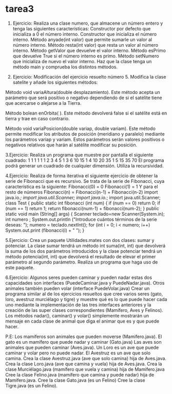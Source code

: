 # tarea3
1. Ejercicio: Realiza una clase numero, que almacene un número entero y tenga las siguientes
características:
Constructor por defecto que inicializa a 0 el número interno.
Constructor que inicializa el número interno.
Método anyade(int valor) que permite sumarle un valor al número interno.
Método resta(int valor) que resta un valor al número interno.
Método getValor que devuelve el valor interno.
Método esPrimo que devuelve True si el número interno es primo.
Método setNumero que inicializa de nuevo el valor interno.
Haz que la clase tenga un método main y comprueba los distintos métodos.

2. Ejercicio: Modificación del ejercicio resuelto número 5. Modifica la clase satelite y añade los
siguientes métodos:

Método void variaAltura(double desplazamiento). Este método acepta un parámetro
que será positivo o negativo dependiendo de si el satélite tiene que acercarse o
alejarse a la Tierra.

Método bolean enOrbita( ). Este método devolverá false si el satélite está en tierra y
trae en caso contrario.

Método void variaPosicion(double variap, double variam). Este método permite
modificar los atributos de posición (meridiano y paralelo) mediante los parámetros
variap y variam. Estos parámetros serán valores positivos o negativos relativos que
harán al satélite modificar su posición.

3.Ejercicio: Realiza un programa que muestre por pantalla el siguiente cuadrado:
1 1 1 1 1
1 2 3 4 5
1 3 6 10 15
1 4 10 20 35
1 5 15 35 70
El programa podrá generar un cuadrado de cualquier dimensión. Utiliza la recursividad.

4.Ejercicio: Realiza de forma iterativa el siguiente ejercicio de obtener la serie de Fibonacci que
es recursivo.
Se trata de la serie de Fibonacci, cuya característica es la siguiente:
Fibonacci(0) = 0
Fibonacci(1) = 1
Y para el resto de números Fibonacci(n) = Fibonacci(n-1) + Fibonacci(n-2)
import java.io.*;
import java.util.Scanner;
import java.io.*;
import java.util.Scanner;
class Test {
public static int fibonacci (int num) {
if (num == 0) return 0;
if (num == 1) return 1;
return
fibonacci(num-1) + fibonacci(num-2);
}
public static void main (String[] args) {
Scanner teclado=new Scanner(System.in);
int numero ;
System.out.println ("Introduce cuántos términos de la serie deseas: ");
numero = teclado.nextInt();
for (int i = 0; i < numero; i++)
System.out.print (fibonacci(i) + "
");
}

5.Ejercicio: Crea un paquete Utilidades.mates con dos clases: sumar y potenciar. La clase
sumar tendrá un método int suma(int, int) que devolverá la suma de los dos parámetros
introducidos y la clase potenciar tendrá un método potencia(int, int) que devolverá el resultado
de elevar el primer parámetro al segundo parámetro. Realiza un programa que haga uso de
este paquete.

6.Ejercicio: Algunos seres pueden caminar y pueden nadar estas dos capacidades son
interfaces (PuedeCaminar.java y PuedeNadar.java). Otros animales también pueden volar
(interface PuedeVolar.java)
Crear un programa similar al de los ejercicios resueltos que cree varios seres (gato, loro,
avestruz murciélago y tigre) y muestre qué es lo que puede hacer cada uno mediante la
implementación de las tres interfaces anteriores y la creación de las super clases
correspondientes (Mamífero, Aves y Felinos). Los métodos nadar(), caminar() y volar()
simplemente mostrarán un mensaje en cada clase de animal que diga el animar que es y que
puede hacer. 

P.E:
Los mamíferos son animales que pueden moverse (Mamifero.java). El gato es un mamífero
que puede nadar y caminar (Gato.java)
Las aves son animales que pueden caminar (Aves.java). Un Loro es un ave que puede
caminar y volar pero no puede nadar. El Avestruz es un ave que solo camina.
Crea la clase Avestruz.java (ave que solo camina) hija de Aves.java.
Crea la clase Loro.java (ave que camina y vuela) hija de Aves.java.
Crea la clase Murciélago.java (mamífero que vuela y camina) hija de Mamifero.java
Cree la clase Felino.java (mamífero que camina y puede nadar) hija de Mamifero.java.
Cree la clase Gato.java (es un Felino)
Cree la clase Tigre.java (es un Felino).
